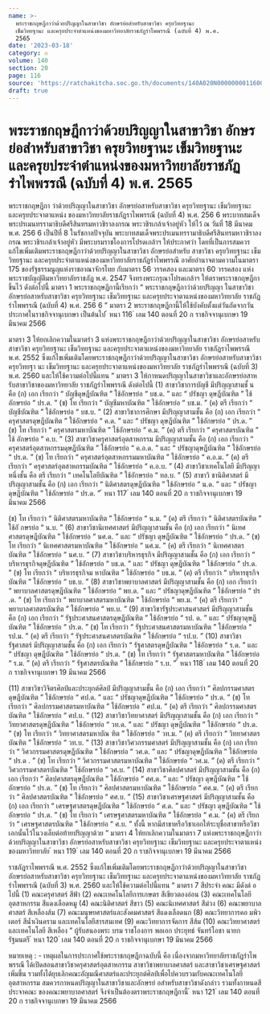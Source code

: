 ```yaml
---
name: >-
  พระราชกฤษฎีกาว่าด้วยปริญญาในสาขาวิชา อักษรย่อสำหรับสาขาวิชา ครุยวิทยฐานะ
  เข็มวิทยฐานะ และครุยประจำตำแหน่งของมหาวิทยาลัยราชภัฏรำไพพรรณี (ฉบับที่ 4) พ.ศ.
  2565
date: '2023-03-18'
category: ก
volume: 140
section: 20
page: 116
source: 'https://ratchakitcha.soc.go.th/documents/140A020N0000000011600.pdf'
draft: true
---
```


# พระราชกฤษฎีกาว่าด้วยปริญญาในสาขาวิชา อักษรย่อสำหรับสาขาวิชา ครุยวิทยฐานะ เข็มวิทยฐานะ และครุยประจำตำแหน่งของมหาวิทยาลัยราชภัฏรำไพพรรณี (ฉบับที่ 4) พ.ศ. 2565

พระราชกฤษฎีกา ว่าด้วยปริญญาในสาขาวิชา อักษรย่อสาหรับสาขาวิชา ครุยวิทยฐานะ เข็มวิทยฐานะ และครุยประจาตาแหน่ง ของมหาวิทยาลัยราชภัฏราไพพรรณี (ฉบับที่ 4) พ.ศ. 256 6 พระบาทสมเด็จพระปรเมนทรรามาธิบดีศรีสินทรมหาวชิราลงกรณ พระวชิรเกล้าเจ้าอยู่หัว ให้ไว้ ณ วันที่ 18 มีนาคม พ.ศ. 256 6 เป็นปีที่ 8 ในรัชกาลปัจจุบัน พระบาทสมเด็จพระปรเมนทรรามาธิบดีศรีสินทรมหาวชิราลงกรณ พระวชิรเกล้าเจ้าอยู่หัว มีพระบรมราชโองการโปรดเกล้าฯ ให้ประกาศว่า โดยที่เป็นการสมควรแก้ไขเพิ่มเติมพระราชกฤษฎีกาว่าด้วยปริญญาในสาขาวิชา อักษรย่อสำหรับ สาขาวิชา ครุยวิทยฐานะ เข็มวิทยฐานะ และครุยประจำตาแหน่งของมหาวิทยาลัยราชภัฏรำไพพรรณี อาศัยอำนาจตามความในมาตรา 175 ของรัฐธรรมนูญแห่งราชอาณาจักรไทย กับมาตรา 56 วรรคสอง และมาตรา 60 วรรคสอง แห่งพระราชบัญญัติมหาวิทยาลัยราชภัฏ พ.ศ. 2547 จึงทรงพระกรุณาโปรดเกล้าฯ ให้ตราพระราชกฤษฎีกาขึ้นไว้ ดังต่อไปนี้ มาตรา 1 พระราชกฤษฎีกานี้เรียกว่า “ พระราชกฤษฎีกาว่าด้วยปริญญา ในสาขาวิชา อักษรย่อสาหรับสาขาวิชา ครุยวิทยฐานะ เข็มวิทยฐานะ และครุยประจาตาแหน่งของมหาวิทยาลัย ราชภัฏรำไพพรรณี (ฉบับที่ 4) พ.ศ. 256 6 ” มาตรา 2 พระราชกฤษฎีกานี้ให้ใช้บังคับตั้งแต่วันถัดจากวันประกาศในราชกิจจานุเบกษา เป็นต้นไป ้ หนา 116 ่ เลม 140 ตอนที่ 20 ก ราชกิจจานุเบกษา 19 มีนาคม 2566

มาตรา 3 ให้ยกเลิกความในมาตรำ 3 แห่งพระราชกฤษฎีกาว่าด้วยปริญญาในสาขาวิชา อักษรย่อสาหรับสาขาวิชา ครุยวิทยฐานะ เข็มวิทยฐานะ และครุยประจาตาแหน่งของมหาวิทยาลัย ราชภัฏราไพพรรณี พ.ศ. 2552 ซึ่งแก้ไขเพิ่มเติมโดยพระราชกฤษฎีกาว่าด้วยปริญญาในสาขาวิชา อักษรย่อสาหรับสาขาวิชา ครุยวิทยฐา นะ เข็มวิทยฐานะ และครุยประจาตาแหน่งของมหาวิทยาลัย ราชภัฏรำไพพรรณี (ฉบับที่ 3) พ.ศ. 2560 และให้ใช้ความต่อไปนี้แทน “ มาตรา 3 ให้กาหนดปริญญาในสาขาวิชาและอักษรย่อสาหรับสาขาวิชาของมหาวิทยาลัย ราชภัฏรำไพพรรณี ดังต่อไปนี้ (1) สาขาวิชาการบัญชี มีปริญญาสามชั้ น คือ (ก) เอก เรียกว่า “ บัญชีดุษฎีบัณฑิต ” ใช้อักษรย่อ “ บช.ด. ” และ “ ปรัชญา ดุษฎีบัณฑิต ” ใช้อักษรย่อ “ ปร.ด. ” (ข) โท เรียกว่า “ บัญชีมหาบัณฑิต ” ใช้อักษรย่อ “ บช.ม. ” (ค) ตรี เรียกว่า “ บัญชีบัณฑิต ” ใช้อักษรย่อ “ บช.บ. ” (2) สาขาวิชาการศึกษา มีปริญญาสามชั้น คือ (ก) เอก เรียกว่า “ ครุศาสตรดุษฎีบัณฑิต ” ใช้อักษรย่อ “ ค.ด. ” และ “ ปรัชญา ดุษฎีบัณฑิต ” ใช้อักษรย่อ “ ปร.ด. ” (ข) โท เรียกว่า “ ครุศาสตรมหาบัณฑิต ” ใช้อักษรย่อ “ ค.ม. ” (ค) ตรี เรียกว่า “ ครุศาสตรบัณฑิต ” ใช้ อักษรย่อ “ ค.บ. ” (3) สาขาวิชาครุศาสตร์อุตสาหกรรม มีปริญญาสามชั้น คือ (ก) เอก เรียกว่า “ ครุศาสตร์อุตสาหกรรมดุษฎีบัณฑิต ” ใช้อักษรย่อ “ ค.อ.ด. ” และ “ ปรัชญาดุษฎีบัณฑิต ” ใช้อักษรย่อ “ ปร.ด. ” (ข) โท เรียกว่า “ ครุศาสตร์อุตสาหกรรมมหาบัณฑิต ” ใช้อักษรย่อ “ ค.อ.ม. ” (ค) ตรี เรียกว่า “ ครุศาสตร์อุตสาหกรรมบัณฑิต ” ใช้อักษรย่อ “ ค.อ.บ. ” (4) สาขาวิชาเทคโนโลยี มีปริญญาหนึ่งชั้น คือ ตรี เรียกว่า “ เทคโนโลยีบัณฑิต ” ใช้อักษรย่อ “ ทล.บ. ” (5) สาขาวิ ชานิติศาสตร์ มีปริญญาสามชั้น คือ (ก) เอก เรียกว่า “ นิติศาสตรดุษฎีบัณฑิต ” ใช้อักษรย่อ “ น.ด. ” และ “ ปรัชญา ดุษฎีบัณฑิต ” ใช้อักษรย่อ “ ปร.ด. ” ้ หนา 117 ่ เลม 140 ตอนที่ 20 ก ราชกิจจานุเบกษา 19 มีนาคม 2566

(ข) โท เรียกว่า “ นิติศาสตรมหาบัณฑิต ” ใช้อักษรย่อ “ น.ม. ” (ค) ตรี เรียกว่า “ นิติศาสตรบัณฑิต ” ใช้อั กษรย่อ “ น.บ. ” (6) สาขาวิชานิเทศศาสตร์ มีปริญญาสามชั้น คือ (ก) เอก เรียกว่า “ นิเทศศาสตรดุษฎีบัณฑิต ” ใช้อักษรย่อ “ นศ.ด. ” และ “ ปรัชญา ดุษฎีบัณฑิต ” ใช้อักษรย่อ “ ปร.ด. ” (ข) โท เรียกว่า “ นิเทศศาสตรมหาบัณฑิต ” ใช้อักษรย่อ “ นศ.ม. ” (ค) ตรี เรียกว่า “ นิเทศศาสตรบัณฑิต ” ใช้อักษรย่อ “ นศ.บ. ” (7) สาขาวิชาบริหารธุรกิจ มีปริญญาสามชั้น คือ (ก) เอก เรียกว่า “ บริหารธุรกิจดุษฎีบัณฑิต ” ใช้อักษรย่อ “ บธ.ด. ” และ “ ปรัชญา ดุษฎีบัณฑิต ” ใช้อักษรย่อ “ ปร.ด. ” (ข) โท เรียกว่า “ บริหารธุรกิจม หาบัณฑิต ” ใช้อักษรย่อ “ บธ.ม. ” (ค) ตรี เรียกว่า “ บริหารธุรกิจบัณฑิต ” ใช้อักษรย่อ “ บธ.บ. ” (8) สาขาวิชาพยาบาลศาสตร์ มีปริญญาสามชั้น คือ (ก) เอก เรียกว่า “ พยาบาลศาสตรดุษฎีบัณฑิต ” ใช้อักษรย่อ “ พย.ด. ” และ “ ปรัชญาดุษฎีบัณฑิต ” ใช้อักษรย่อ “ ปร .ด. ” (ข) โท เรียกว่า “ พยาบาลศาสตรมหาบัณฑิต ” ใช้อักษรย่อ “ พย.ม. ” (ค) ตรี เรียกว่า “ พยาบาลศาสตรบัณฑิต ” ใช้อักษรย่อ “ พย.บ. ” (9) สาขาวิชารัฐประศาสนศาสตร์ มีปริญญาสามชั้น คือ (ก) เอก เรียกว่า “ รัฐประศาสนศาสตรดุษฎีบัณฑิต ” ใช้อักษรย่อ “ รป. ด. ” และ “ ปรัชญาดุษฎีบัณฑิต ” ใช้อักษรย่อ “ ปร.ด. ” (ข) โท เรียกว่า “ รัฐประศาสนศาสตรมหาบัณฑิต ” ใช้อักษรย่อ “ รป.ม. ” (ค) ตรี เรียกว่า “ รัฐประศาสนศาสตรบัณฑิต ” ใช้อักษรย่อ “ รป.บ. ” (10) สาขาวิชารัฐศาสตร์ มีปริญญาสามชั้น คือ (ก) เอก เรียกว่า “ รัฐศาสตรดุษฎีบัณฑิต ” ใช้อักษรย่อ “ ร.ด. ” และ “ ปรัชญา ดุษฎีบัณฑิต ” ใช้อักษรย่อ “ ปร.ด. ” (ข) โท เรียกว่า “ รัฐศาสตรมหาบัณฑิต ” ใช้อักษรย่อ “ ร.ม. ” (ค) ตรี เรียกว่า “ รัฐศาสตรบัณฑิต ” ใช้อักษรย่อ “ ร.บ. ” ้ หนา 118 ่ เลม 140 ตอนที่ 20 ก ราชกิจจานุเบกษา 19 มีนาคม 2566

(11) สาขาวิชาวิจิตรศิลป์และประยุกต์ศิลป์ มีปริญญาสามชั้น คือ (ก) เอก เรียกว่า “ ศิลปกรรมศาสตรดุษฎีบัณฑิต ” ใช้อักษรย่อ “ ศป.ด. ” และ “ ปรัชญาดุษฎีบัณฑิต ” ใช้อักษรย่อ “ ปร.ด. ” (ข) โท เรียกว่า “ ศิลปกรรมศาสตรมหาบัณฑิต ” ใช้อักษรย่อ “ ศป.ม. ” (ค) ตรี เรียกว่า “ ศิลปกรรมศาสตรบัณฑิต ” ใช้อักษรย่อ “ ศป.บ. ” (12) สาขาวิชาวิทยาศาสตร์ มีปริญญาสามชั้น คือ (ก) เอก เรียกว่า “ วิทยาศาสตรดุษฎีบัณฑิต ” ใช้อักษรย่อ “ วท.ด. ” และ “ ปรัชญา ดุษฎีบัณฑิต ” ใช้อักษรย่อ “ ปร.ด. ” (ข) โท เรียกว่า “ วิทยาศาสตรมหาบัณ ฑิต ” ใช้อักษรย่อ “ วท.ม. ” (ค) ตรี เรียกว่า “ วิทยาศาสตรบัณฑิต ” ใช้อักษรย่อ “ วท.บ. ” (13) สาขาวิชาวิศวกรรมศาสตร์ มีปริญญาสามชั้น คือ (ก) เอก เรียกว่า “ วิศวกรรมศาสตรดุษฎีบัณฑิต ” ใช้อักษรย่อ “ วศ.ด. ” และ “ ปรัชญาดุษฎีบัณฑิต ” ใช้อักษรย่อ “ ปร.ด . ” (ข) โท เรียกว่า “ วิศวกรรมศาสตรมหาบัณฑิต ” ใช้อักษรย่อ “ วศ.ม. ” (ค) ตรี เรียกว่า “ วิศวกรรมศาสตรบัณฑิต ” ใช้อักษรย่อ “ วศ.บ. ” (14) สาขาวิชาศิลปศาสตร์ มีปริญญาสามชั้น คือ (ก) เอก เรียกว่า “ ศิลปศาสตรดุษฎีบัณฑิต ” ใช้อักษรย่อ “ ศศ.ด. ” และ “ ปรัชญา ดุษฎีบัณฑิต ” ใช้อักษรย่อ “ ปร.ด. ” (ข) โท เรียกว่า “ ศิลปศาสตรมหาบัณฑิต ” ใช้อักษรย่อ “ ศศ.ม. ” (ค) ตรี เรียกว่า “ ศิลปศาสตรบัณฑิต ” ใช้อักษรย่อ “ ศศ.บ. ” (15) สาขาวิชาเศรษฐศาสตร์ มีปริญญาสามชั้น คือ (ก) เอก เรียกว่า “ เศรษฐศาสตรดุษฎีบัณฑิต ” ใช้อักษรย่อ “ ศ.ด. ” และ “ ปรัชญา ดุษฎีบัณฑิต ” ใช้อักษรย่อ “ ปร.ด. ” (ข) โท เรียกว่า “ เศรษฐศาสตรมหาบัณฑิต ” ใช้อักษรย่อ “ ศ.ม. ” (ค) ตรี เรียกว่า “ เศรษฐศาสตรบัณฑิต ” ใช้อักษรย่อ “ ศ.บ. ” ทั้งนี้ หากมีสาขาหรือวิชาเอกให้ระบุชื่อสาขาหรือวิชาเอกนั้นไว้ในวงเล็บต่อท้ายปริญญาด้วย ” มาตรา 4 ให้ยกเลิกความในมาตรา 7 แห่งพระราชกฤษฎีกาว่าด้วยปริญญาในสาขาวิชา อักษรย่อสาหรับสาขาวิชา ครุยวิทยฐานะ เข็มวิทยฐานะ และครุยประจาตาแหน่งของมหาวิทยาลัย ้ หนา 119 ่ เลม 140 ตอนที่ 20 ก ราชกิจจานุเบกษา 19 มีนาคม 2566

ราชภัฏราไพพรรณี พ.ศ. 2552 ซึ่งแก้ไขเพิ่มเติมโดยพระราชกฤษฎีกาว่าด้วยปริญญาในสาขาวิชา อักษรย่อสาหรับสาขาวิชา ครุยวิทยฐานะ เข็มวิทยฐานะ และครุยประจาตาแหน่งของมหาวิทยาลัย ราชภัฏรำไพพรรณี (ฉบับที่ 3) พ.ศ. 2560 และให้ใช้ความต่อไปนี้แทน “ มาตรา 7 สีประจำ คณะ มีดังต่ อไปนี้ (1) คณะครุศาสตร์ สีฟ้า (2) คณะเทคโนโลยีการเกษตร สีเขียวตองอ่อน (3) คณะเทคโนโลยีอุตสาหกรรม สีแดงเลือดหมู (4) คณะนิติศาสตร์ สีขาว (5) คณะนิเทศศาสตร์ สีม่วง (6) คณะพยาบาลศาสตร์ สีเหลืองส้ม (7) คณะมนุษยศาสตร์และสังคมศาสตร์ สีแดงเลือดนก (8) คณะวิทยาการคอ มพิวเตอร์ สีน้ำเงินคราม และเทคโนโลยีสารสนเทศ (9) คณะวิทยาการจัดการ สีส้ม (10) คณะวิทยาศาสตร์และเทคโนโลยี สีเหลือง ” ผู้รับสนองพระ บรม ราชโองการ พลเอก ประยุทธ์ จันทร์โอชา นายกรัฐมนตรี ้ หนา 120 ่ เลม 140 ตอนที่ 20 ก ราชกิจจานุเบกษา 19 มีนาคม 2566

หมายเหตุ : - เหตุผลในการประกาศใช้พระราชกฤษฎีกาฉบับนี้ คือ เนื่องจากมหาวิทยาลัยราชภัฏรำไพพรรณี ได้เปิดสอนสาขาวิชาครุศาสตร์อุตสาหกรรม สาขาวิชาพยาบาลศาสตร์ และสาขาวิชาเศรษฐศาสตร์ เพิ่มขึ้น รวมทั้งได้ยุบเลิกคณะอัญมณีศาสตร์และประยุกต์ศิลป์เพื่อไปควบรวมกับคณะเทคโนโลยีอุตสาหกรรม สมควรกาหนดปริญญาในสาขาวิชาและอักษรย่ อสำหรับสาขาวิชาดังกล่าว รวมทั้งกาหนดสีประจาคณะ ของคณะพยาบาลศาสตร์ จึงจำเป็นต้องตราพระราชกฤษฎีกานี้ ้ หนา 121 ่ เลม 140 ตอนที่ 20 ก ราชกิจจานุเบกษา 19 มีนาคม 2566
